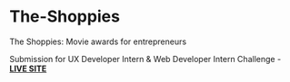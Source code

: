 # The-Shoppies
The Shoppies: Movie awards for entrepreneurs

Submission for UX Developer Intern & Web Developer Intern Challenge - 
**[LIVE SITE](https://theshoppies-awards.netlify.app)**
